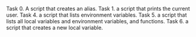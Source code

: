 Task 0. A script that creates an alias.
Task 1. a script that prints the current user.
Task 4. a script that lists environment variables.
Task 5. a script that lists all local variables and environment variables, and functions.
Task 6.  a script that creates a new local variable.

